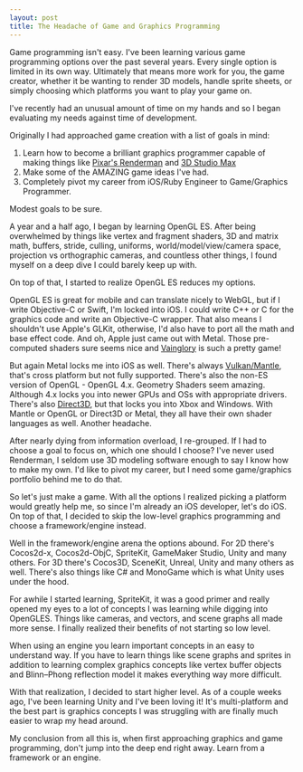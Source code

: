 ```yaml
---
layout: post
title: The Headache of Game and Graphics Programming
---
```


Game programming isn't easy. I've been learning various game programming options over the past several years. Every single option is limited in its own way. Ultimately that means more work for you, the game creator, whether it be wanting to render 3D models, handle sprite sheets, or simply choosing which platforms you want to play your game on.

I've recently had an unusual amount of time on my hands and so I began evaluating my needs against time of development. 

Originally I had approached game creation with a list of goals in mind:

1. Learn how to become a brilliant graphics programmer capable of making things like [Pixar's Renderman](https://en.wikipedia.org/wiki/RenderMan_\(software\)) and [3D Studio Max](https://en.wikipedia.org/wiki/Autodesk_3ds_Max)
2. Make some of the AMAZING game ideas I've had.
3. Completely pivot my career from iOS/Ruby Engineer to Game/Graphics Programmer. 

Modest goals to be sure. 

A year and a half ago, I began by learning OpenGL ES. After being overwhelmed by things like vertex and fragment shaders, 3D and matrix math, buffers, stride, culling, uniforms, world/model/view/camera space, projection vs orthographic cameras, and countless other things, I found myself on a deep dive I could barely keep up with. 

On top of that, I started to realize OpenGL ES reduces my options. 

OpenGL ES is great for mobile and can translate nicely to WebGL, but if I write Objective-C or Swift, I'm locked into iOS. I could write C++ or C for the graphics code and write an Objective-C wrapper. That also means I shouldn't use Apple's GLKit, otherwise, I'd also have to port all the math and base effect code. And oh, Apple just came out with Metal. Those pre-computed shaders sure seems nice and [Vainglory](https://en.wikipedia.org/wiki/Vainglory_\(video_game\)) is such a pretty game!

But again Metal locks me into iOS as well. There's always [Vulkan/Mantle](https://en.wikipedia.org/wiki/Vulkan_\(API\)), that's cross platform but not fully supported. There's also the non-ES version of OpenGL - OpenGL 4.x. Geometry Shaders seem amazing. Although 4.x locks you into newer GPUs and OSs with appropriate drivers. There's also [Direct3D](https://en.wikipedia.org/wiki/Direct3D), but that locks you into Xbox and Windows. With Mantle or OpenGL or Direct3D or Metal, they all have their own shader languages as well. Another headache. 

After nearly dying from information overload, I re-grouped. If I had to choose a goal to focus on, which one should I choose? I've never used Renderman, I seldom use 3D modeling software enough to say I know how to make my own. I'd like to pivot my career, but I need some game/graphics portfolio behind me to do that. 

So let's just make a game. With all the options I realized picking a platform would greatly help me, so since I'm already an iOS developer, let's do iOS. On top of that, I decided to skip the low-level graphics programming and choose a framework/engine instead. 

Well in the framework/engine arena the options abound. For 2D there's Cocos2d-x, Cocos2d-ObjC, SpriteKit, GameMaker Studio, Unity and many others. For 3D there's Cocos3D, SceneKit, Unreal, Unity and many others as well. There's also things like C# and MonoGame which is what Unity uses under the hood. 

For awhile I started learning, SpriteKit, it was a good primer and really opened my eyes to a lot of concepts I was learning while digging into OpenGLES. 
Things like cameras, and vectors, and scene graphs all made more sense. I finally realized their benefits of not starting so low level. 

When using an engine you learn important concepts in an easy to understand way. If you have to learn things like scene graphs and sprites in addition to learning complex graphics concepts like vertex buffer objects and Blinn–Phong reflection model it makes everything way more difficult.

With that realization, I decided to start higher level. As of a couple weeks ago, I've been learning Unity and I've been loving it! It's multi-platform and the best part is graphics concepts I was struggling with are finally much easier to wrap my head around.  

My conclusion from all this is, when first approaching graphics and game programming, don't jump into the deep end right away. Learn from a framework or an engine. 
